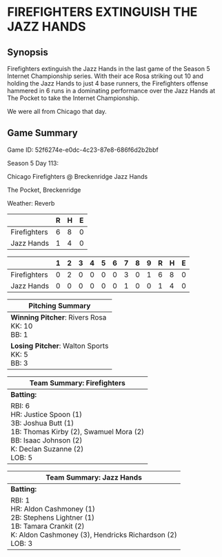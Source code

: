 # FIREFIGHTERS EXTINGUISH THE JAZZ HANDS

## Synopsis

Firefighters extinguish the Jazz Hands in the last game of the Season 5 Internet Championship series. With their
ace Rosa striking out 10 and holding the Jazz Hands to just 4 base runners, the Firefighters offense hammered in 6
runs in a dominating performance over the Jazz Hands at The Pocket to take the Internet Championship.

We were all from Chicago that day.

## Game Summary

Game ID: 52f6274e-e0dc-4c23-87e8-686f6d2b2bbf

Season 5 Day 113:

Chicago Firefighters @ Breckenridge Jazz Hands

The Pocket, Breckenridge

Weather: Reverb



|  | R | H | E |
| --- | --- | --- | --- |
| Firefighters |   6 |   8 |   0 | 
| Jazz Hands |   1 |   4 |   0 | 


|  |   1 |   2 |   3 |   4 |   5 |   6 |   7 |   8 |   9 |  R | H | E |
| --- | --- | --- | --- | --- | --- | --- | --- | --- | --- | --- | --- | --- |
| Firefighters |   0 |   2 |   0 |   0 |   0 |   0 |   3 |   0 |   1 |   6 |   8 |   0 | 
| Jazz Hands |   0 |   0 |   0 |   0 |   0 |   0 |   1 |   0 |   0 |   1 |   4 |   0 | 


| Pitching Summary |
| --- |
| **Winning Pitcher**: Rivers Rosa<br />KK: 10<br />BB: 1 |
| **Losing Pitcher**: Walton Sports<br />KK: 5<br />BB: 3 |


| Team Summary: Firefighters |
| --- |
| **Batting:** |
| RBI: 6 <br />HR: Justice Spoon (1) <br />3B: Joshua Butt (1) <br />1B: Thomas Kirby (2), Swamuel Mora (2) <br />BB: Isaac Johnson (2) <br />K: Declan Suzanne (2) <br />LOB: 5 |


| Team Summary: Jazz Hands |
| --- |
| **Batting:** |
| RBI: 1 <br />HR: Aldon Cashmoney (1) <br />2B: Stephens Lightner (1) <br />1B: Tamara Crankit (2) <br />K: Aldon Cashmoney (3), Hendricks Richardson (2) <br />LOB: 3 |

